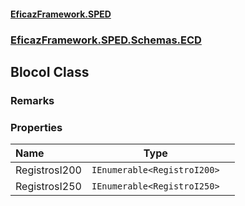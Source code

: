 #### [EficazFramework.SPED](EficazFrameworkSPED.md 'EficazFramework SPED')
### [EficazFramework.SPED.Schemas.ECD](EficazFramework.SPED.Schemas.ECD.md 'EficazFramework.SPED.Schemas.ECD')

## BlocoI Class

### Remarks
### Properties

| Name | Type | |
| :--- | :---: | :--- |
| RegistrosI200 | `IEnumerable<RegistroI200>` |  |
| RegistrosI250 | `IEnumerable<RegistroI250>` |  |
